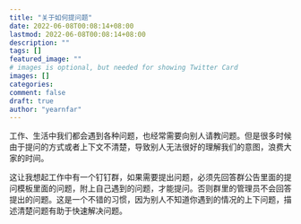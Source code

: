 ```yaml
---
title: "关于如何提问题"
date: 2022-06-08T00:08:14+08:00
lastmod: 2022-06-08T00:08:14+08:00
description: ""
tags: []
featured_image: ""
# images is optional, but needed for showing Twitter Card
images: []
categories:
comment: false
draft: true
author: "yearnfar"
---
```


工作、生活中我们都会遇到各种问题，也经常需要向别人请教问题。但是很多时候由于提问的方式或者上下文不清楚，导致别人无法很好的理解我们的意图，浪费大家的时间。

这让我想起工作中有一个钉钉群，如果需要提出问题，必须先回答群公告里面的提问模板里面的问题，附上自己遇到的问题，才能提问。否则群里的管理员不会回答提出的问题。这是一个不错的习惯，因为别人不知道你遇到的情况的上下问题，描述清楚问题有助于快速解决问题。



